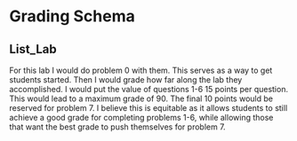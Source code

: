 # Grading Schema # 
## List_Lab ##
For this lab I would do problem 0 with them. This serves as a way to get students started. Then I would grade how far along the lab they accomplished. I would put the value of questions 1-6 15 points per question. This would lead to a maximum grade of 90. The final 10 points would be reserved for problem 7. I believe this is equitable as it allows students to still achieve a good grade for completing problems 1-6, while allowing those that want the best grade to push themselves for problem 7.
